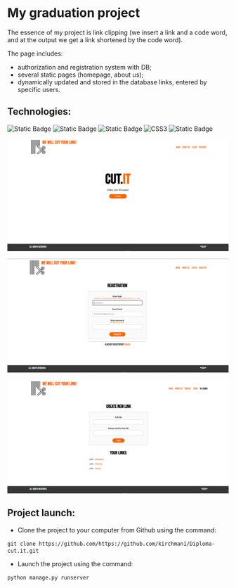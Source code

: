 # My graduation project

The essence of my project is link clipping (we insert a link and a code word, and at the output we get a link shortened by the code word). 

The page includes: 
- authorization and registration system with DB;
- several static pages (homepage, about us);
- dynamically updated and stored in the database links, entered by specific users.

## Technologies:
![Static Badge](https://img.shields.io/badge/PYTHON-%233776AB?logo=Python&logoColor=white)
![Static Badge](https://img.shields.io/badge/DJANGO-%23092E20?logo=django)
![Static Badge](https://img.shields.io/badge/HTML5-E34F26?logo=html5&logoColor=white)
![CSS3](https://img.shields.io/badge/-CSS3-1572b6?logo=css3&logoColor=white)
![Static Badge](https://img.shields.io/badge/SQLite-%23003B57?logo=SQLite)

![](./pictures/screen1.png)

![](./pictures/screen2.png)

![](./pictures/screen3.png)

## Project launch:
* Clone the project to your computer from Github using the command:
```
git clone https://github.com/https://github.com/kirchman1/Diploma-cut.it.git
```

* Launch the project using the command:
```
python manage.py runserver
```
